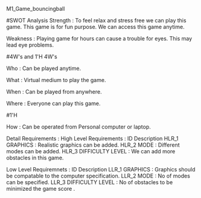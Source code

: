 M1_Game_bouncingball

#SWOT Analysis
Strength :
To feel relax and stress free we can play this game.
This game is for fun purpose.
We can access this game anytime.

Weakness :
Playing game for hours can cause a trouble for eyes.
This may lead eye problems.

#4W's and 1'H
4W's

Who : Can be played anytime.

What : Virtual medium to play the game.

When : Can be played from anywhere.

Where : Everyone can play this game.

#1'H

How : Can be operated from Personal computer or laptop.

Detail Requirements :
High Level Requirements :
ID	Description
HLR_1	GRAPHICS : Realistic graphics can be added.
HLR_2	MODE : Different modes can be added.
HLR_3	DIFFICULTY LEVEL : We can add more obstacles in this game.


Low Level Requiremnets :
ID	Description
LLR_1	GRAPHICS : Graphics should be compatable to the computer specification.
LLR_2	MODE : No of modes can be specified.
LLR_3	DIFFICULTY LEVEL : No of obstacles to be minimized the game score .
